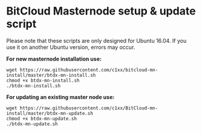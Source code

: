 # BitCloud Masternode setup & update script

Please note that these scripts are only designed for Ubuntu 16.04. If you use it on another Ubuntu version, errors may occur.

**For new masternode installation use:**

```
wget https://raw.githubusercontent.com/c1xx/bitcloud-mn-install/master/btdx-mn-install.sh
chmod +x btdx-mn-install.sh
./btdx-mn-install.sh
```

**For updating an existing master node use:**

```
wget https://raw.githubusercontent.com/c1xx/BitCloud-mn-install/master/btdx-mn-update.sh
chmod +x btdx-mn-update.sh
./btdx-mn-update.sh
```
